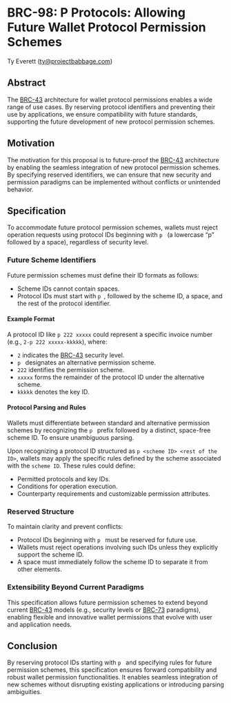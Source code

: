 # BRC-98: P Protocols: Allowing Future Wallet Protocol Permission Schemes

Ty Everett (ty@projectbabbage.com)

## Abstract

The [BRC-43](../key-derivation/0043.md) architecture for wallet protocol permissions enables a wide range of use cases. By reserving protocol identifiers and preventing their use by applications, we ensure compatibility with future standards, supporting the future development of new protocol permission schemes.

## Motivation

The motivation for this proposal is to future-proof the [BRC-43](../key-derivation/0043.md) architecture by enabling the seamless integration of new protocol permission schemes. By specifying reserved identifiers, we can ensure that new security and permission paradigms can be implemented without conflicts or unintended behavior.

## Specification

To accommodate future protocol permission schemes, wallets must reject operation requests using protocol IDs beginning with `p ` (a lowercase “p” followed by a space), regardless of security level.

### Future Scheme Identifiers

Future permission schemes must define their ID formats as follows:

- Scheme IDs cannot contain spaces.
- Protocol IDs must start with `p `, followed by the scheme ID, a space, and the rest of the protocol identifier.

#### Example Format

A protocol ID like `p 222 xxxxx` could represent a specific invoice number (e.g., `2-p 222 xxxxx-kkkkk`), where:

- `2` indicates the [BRC-43](../key-derivation/0043.md) security level.
- `p ` designates an alternative permission scheme.
- `222` identifies the permission scheme.
- `xxxxx` forms the remainder of the protocol ID under the alternative scheme.
- `kkkkk` denotes the key ID.

#### Protocol Parsing and Rules

Wallets must differentiate between standard and alternative permission schemes by recognizing the `p ` prefix followed by a distinct, space-free scheme ID. To ensure unambiguous parsing.

Upon recognizing a protocol ID structured as `p <scheme ID> <rest of the ID>`, wallets may apply the specific rules defined by the scheme associated with the `scheme ID`. These rules could define:

- Permitted protocols and key IDs.
- Conditions for operation execution.
- Counterparty requirements and customizable permission attributes.

### Reserved Structure

To maintain clarity and prevent conflicts:

- Protocol IDs beginning with `p ` must be reserved for future use.
- Wallets must reject operations involving such IDs unless they explicitly support the scheme ID.
- A space must immediately follow the scheme ID to separate it from other elements.

### Extensibility Beyond Current Paradigms

This specification allows future permission schemes to extend beyond current [BRC-43](../key-derivation/0043.md) models (e.g., security levels or [BRC-73](../wallet/0073.md) paradigms), enabling flexible and innovative wallet permissions that evolve with user and application needs.

## Conclusion

By reserving protocol IDs starting with `p ` and specifying rules for future permission schemes, this specification ensures forward compatibility and robust wallet permission functionalities. It enables seamless integration of new schemes without disrupting existing applications or introducing parsing ambiguities.
